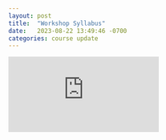 ```yaml
---
layout: post
title:  "Workshop Syllabus"
date:   2023-08-22 13:49:46 -0700
categories: course update
---
```


<embed src="https://github.com/chrisdongwon/Calculus1-Workshop-Fall23/blob/75be43223746b06f0ed72b5b928b0583fbb3ab11/Calc_1_workshop_syllabus.pdf" type="application/pdf"/>